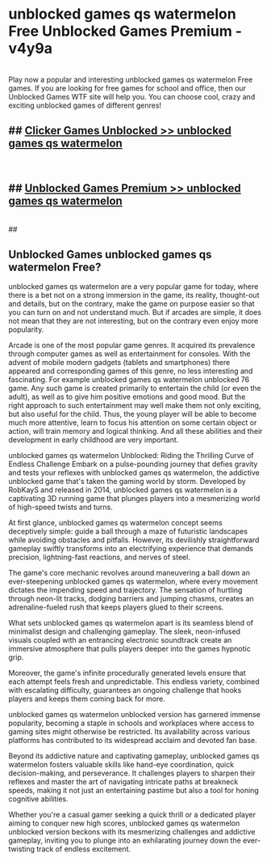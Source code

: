 # unblocked games qs watermelon Free Unblocked Games Premium - v4y9a <br>
<br>
Play now a popular and interesting unblocked games qs watermelon Free games. If you are looking for free games for school and office, then our Unblocked Games WTF site will help you. You can choose cool, crazy and exciting unblocked games of different genres!


## ##  [Clicker Games Unblocked >> unblocked games qs watermelon](http://freeplayer.one?title=unblocked_games_qs_watermelon&ref=M1)
  <br>

##  ## [Unblocked Games Premium >> unblocked games qs watermelon](http://freeplayer.one?title=unblocked_games_qs_watermelon&ref=M1)
  <br>
  ##



## Unblocked Games unblocked games qs watermelon Free?

unblocked games qs watermelon are a very popular game for today, where there is a bet not on a strong immersion in the game, its reality, thought-out and details, but on the contrary, make the game on purpose easier so that you can turn on and not understand much. But if arcades are simple, it does not mean that they are not interesting, but on the contrary even enjoy more popularity.

Arcade is one of the most popular game genres. It acquired its prevalence through computer games as well as entertainment for consoles. With the advent of mobile modern gadgets (tablets and smartphones) there appeared and corresponding games of this genre, no less interesting and fascinating. For example unblocked games qs watermelon unblocked 76 game. Any such game is created primarily to entertain the child (or even the adult), as well as to give him positive emotions and good mood. But the right approach to such entertainment may well make them not only exciting, but also useful for the child. Thus, the young player will be able to become much more attentive, learn to focus his attention on some certain object or action, will train memory and logical thinking. And all these abilities and their development in early childhood are very important.

unblocked games qs watermelon Unblocked: Riding the Thrilling Curve of Endless Challenge
Embark on a pulse-pounding journey that defies gravity and tests your reflexes with unblocked games qs watermelon, the addictive unblocked game that's taken the gaming world by storm. Developed by RobKayS and released in 2014, unblocked games qs watermelon is a captivating 3D running game that plunges players into a mesmerizing world of high-speed twists and turns.

At first glance, unblocked games qs watermelon concept seems deceptively simple: guide a ball through a maze of futuristic landscapes while avoiding obstacles and pitfalls. However, its devilishly straightforward gameplay swiftly transforms into an electrifying experience that demands precision, lightning-fast reactions, and nerves of steel.

The game's core mechanic revolves around maneuvering a ball down an ever-steepening unblocked games qs watermelon, where every movement dictates the impending speed and trajectory. The sensation of hurtling through neon-lit tracks, dodging barriers and jumping chasms, creates an adrenaline-fueled rush that keeps players glued to their screens.

What sets unblocked games qs watermelon apart is its seamless blend of minimalist design and challenging gameplay. The sleek, neon-infused visuals coupled with an entrancing electronic soundtrack create an immersive atmosphere that pulls players deeper into the games hypnotic grip.

Moreover, the game's infinite procedurally generated levels ensure that each attempt feels fresh and unpredictable. This endless variety, combined with escalating difficulty, guarantees an ongoing challenge that hooks players and keeps them coming back for more.

unblocked games qs watermelon unblocked version has garnered immense popularity, becoming a staple in schools and workplaces where access to gaming sites might otherwise be restricted. Its availability across various platforms has contributed to its widespread acclaim and devoted fan base.

Beyond its addictive nature and captivating gameplay, unblocked games qs watermelon fosters valuable skills like hand-eye coordination, quick decision-making, and perseverance. It challenges players to sharpen their reflexes and master the art of navigating intricate paths at breakneck speeds, making it not just an entertaining pastime but also a tool for honing cognitive abilities.

Whether you're a casual gamer seeking a quick thrill or a dedicated player aiming to conquer new high scores, unblocked games qs watermelon unblocked version beckons with its mesmerizing challenges and addictive gameplay, inviting you to plunge into an exhilarating journey down the ever-twisting track of endless excitement.